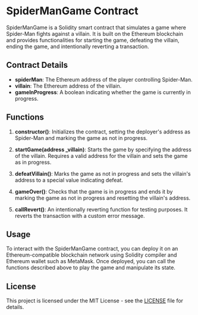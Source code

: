 # SpiderManGame Contract

SpiderManGame is a Solidity smart contract that simulates a game where Spider-Man fights against a villain. It is built on the Ethereum blockchain and provides functionalities for starting the game, defeating the villain, ending the game, and intentionally reverting a transaction.

## Contract Details

- **spiderMan**: The Ethereum address of the player controlling Spider-Man.
- **villain**: The Ethereum address of the villain.
- **gameInProgress**: A boolean indicating whether the game is currently in progress.

## Functions

1. **constructor()**: Initializes the contract, setting the deployer's address as Spider-Man and marking the game as not in progress.

2. **startGame(address _villain)**: Starts the game by specifying the address of the villain. Requires a valid address for the villain and sets the game as in progress.

3. **defeatVillain()**: Marks the game as not in progress and sets the villain's address to a special value indicating defeat.

4. **gameOver()**: Checks that the game is in progress and ends it by marking the game as not in progress and resetting the villain's address.

5. **callRevert()**: An intentionally reverting function for testing purposes. It reverts the transaction with a custom error message.

## Usage

To interact with the SpiderManGame contract, you can deploy it on an Ethereum-compatible blockchain network using Solidity compiler and Ethereum wallet such as MetaMask. Once deployed, you can call the functions described above to play the game and manipulate its state.

## License

This project is licensed under the MIT License - see the [LICENSE](LICENSE) file for details.
